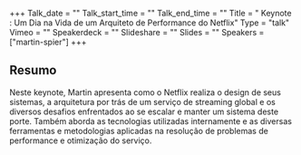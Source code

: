 +++
Talk_date = ""
Talk_start_time = ""
Talk_end_time = ""
Title = " Keynote : Um Dia na Vida de um Arquiteto de Performance do Netflix"
Type = "talk"
Vimeo = ""
Speakerdeck = ""
Slideshare = ""
Slides = ""
Speakers = ["martin-spier"]
+++

## Resumo
Neste keynote, Martin apresenta como o Netflix realiza o design de seus sistemas, a arquitetura por trás de um serviço de streaming global e os diversos desafios enfrentados ao se escalar e manter um sistema deste porte. Também aborda as tecnologias utilizadas internamente e as diversas ferramentas e metodologias aplicadas na resolução de problemas de performance e otimização do serviço.
